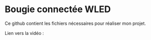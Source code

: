 # Bougie connectée WLED 
Ce github contient les fichiers nécessaires pour réaliser mon projet.

Lien vers la vidéo : 

